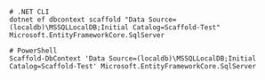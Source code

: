﻿```shell
# .NET CLI
dotnet ef dbcontext scaffold "Data Source=(localdb)\MSSQLLocalDB;Initial Catalog=Scaffold-Test" Microsoft.EntityFrameworkCore.SqlServer
```

```shell
# PowerShell
Scaffold-DbContext 'Data Source=(localdb)\MSSQLLocalDB;Initial Catalog=Scaffold-Test' Microsoft.EntityFrameworkCore.SqlServer
```